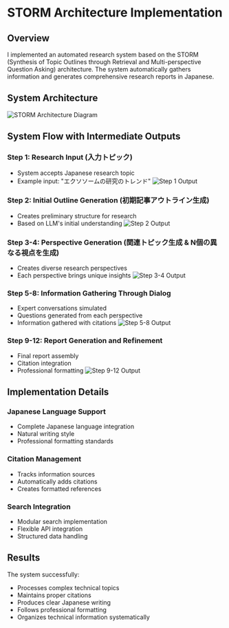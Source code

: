 # STORM Architecture Implementation

## Overview
I implemented an automated research system based on the STORM (Synthesis of Topic Outlines through Retrieval and Multi-perspective Question Asking) architecture. The system automatically gathers information and generates comprehensive research reports in Japanese.

## System Architecture
![STORM Architecture Diagram](/images/storm-architecture.png)

## System Flow with Intermediate Outputs

### Step 1: Research Input (入力トピック)
- System accepts Japanese research topic
- Example input: "エクソソームの研究のトレンド"
![Step 1 Output](/images/step1_input.png)

### Step 2: Initial Outline Generation (初期記事アウトライン生成)
- Creates preliminary structure for research
- Based on LLM's initial understanding
![Step 2 Output](/images/step2_outline.png)

### Step 3-4: Perspective Generation (関連トピック生成 & N個の異なる視点を生成)
- Creates diverse research perspectives
- Each perspective brings unique insights
![Step 3-4 Output](/images/step3_4_perspectives.png)

### Step 5-8: Information Gathering Through Dialog
- Expert conversations simulated
- Questions generated from each perspective
- Information gathered with citations
![Step 5-8 Output](/images/step5_8_dialog.png)

### Step 9-12: Report Generation and Refinement
- Final report assembly
- Citation integration
- Professional formatting
![Step 9-12 Output](/images/step9_12_final.png)

## Implementation Details

### Japanese Language Support
- Complete Japanese language integration
- Natural writing style
- Professional formatting standards

### Citation Management
- Tracks information sources
- Automatically adds citations
- Creates formatted references

### Search Integration
- Modular search implementation
- Flexible API integration
- Structured data handling

## Results
The system successfully:
- Processes complex technical topics
- Maintains proper citations
- Produces clear Japanese writing
- Follows professional formatting
- Organizes technical information systematically
